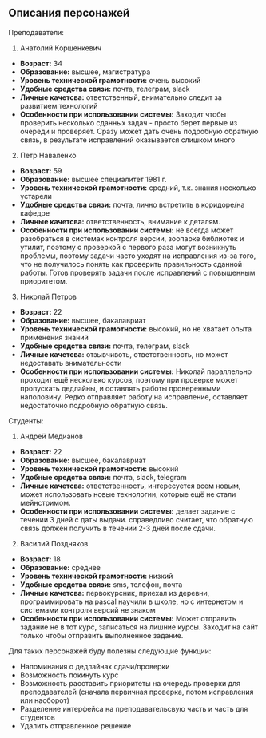 ## Описания персонажей

Преподаватели:

1. Анатолий Коршенкевич

  * **Возраст:** 34
  * **Образование:** высшее, магистратура
  * **Уровень технической грамотности:** очень высокий
  * **Удобные средства связи:** почта, телеграм, slack
  * **Личные качетсва:** ответственный, внимательно следит за развитием технологий
  * **Особенности при использовании системы:** Заходит чтобы проверить несколько сданных задач - просто берет первые из очереди и проверяет.
  Сразу может дать очень подробную обратную связь, в результате исправлений оказывается слишком много

2. Петр Наваленко

  * **Возраст:** 59
  * **Образование:** высшее специалитет 1981 г.
  * **Уровень технической грамотности:** средний, т.к. знания несколько устарели
  * **Удобные средства связи:** почта, лично встретить в коридоре/на кафедре
  * **Личные качетсва:** ответственность, внимание к деталям. 
  * **Особенности при использовании системы:** не всегда может разобраться в системах контроля версии, зоопарке библиотек и утилит, поэтому
  с проверкой с первого раза могут возникнуть проблемы, поэтому задачи часто уходят на исправления из-за того, что не получилось понять 
  как проверить правильность сданной работы. Готов проверять задачи после исправлений с повышенным приоритетом.

3. Николай Петров

  * **Возраст:** 22
  * **Образование:** высшее, бакалавриат
  * **Уровень технической грамотности:** высокий, но не хватает опыта применения знаний
  * **Удобные средства связи:** почта, телеграм, slack
  * **Личные качетсва:** отзывчивоть, ответственность, но может недоставать внимательности
  * **Особенности при использовании системы:** Николай параллельно проходит ещё несколько курсов, поэтому при проверке может пропускать 
  дедлайны, и оставлять работы проверенными наполовину. Редко отправляет работу на исправление, оставляет недостаточно подробную обратную
  связь.

Студенты:

1. Андрей Медианов

  * **Возраст:** 22
  * **Образование:** высшее, бакалавриат
  * **Уровень технической грамотности:** высокий
  * **Удобные средства связи:** почта, slack, telegram
  * **Личные качетсва:** ответственность, интересуется всем новым, может использовать новые технологии, которые ещё не стали мейнстримом.
  * **Особенности при использовании системы:** делает задание с течении 3 дней с даты выдачи. справедливо считает, что обратную связь 
  должен получить в течении 2-3 дней после сдачи.

2. Василий Поздняков

  * **Возраст:** 18
  * **Образование:** среднее
  * **Уровень технической грамотности:** низкий
  * **Удобные средства связи:** sms, телефон, почта
  * **Личные качетсва:** первокурсник, приехал из деревни, программировать на pascal научили в школе, но с интернетом и системами
  контроля версий не знаком
  * **Особенности при использовании системы:** Может отправить задание не в тот курс, записаться на лишние курсы. Заходит на сайт только
  чтобы отправить выполненное задание.
  
Для таких персонажей буду полезны следующие функции:
* Напоминания о дедлайнах сдачи/проверки
* Возможность покинуть курс
* Возможность расставить приоритеты на очередь проверки для преподавателей (сначала первичная проверка, потом исправления или наоборот)
* Разделение интерфейса на преподавательсвую часть и часть для студентов
* Удалить отправленное решение
